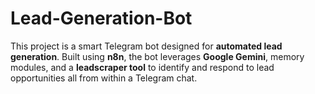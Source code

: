 # Lead-Generation-Bot
This project is a smart Telegram bot designed for **automated lead generation**. Built using **n8n**, the bot leverages **Google Gemini**, memory modules, and a **leadscraper tool** to identify and respond to lead opportunities all from within a Telegram chat.
